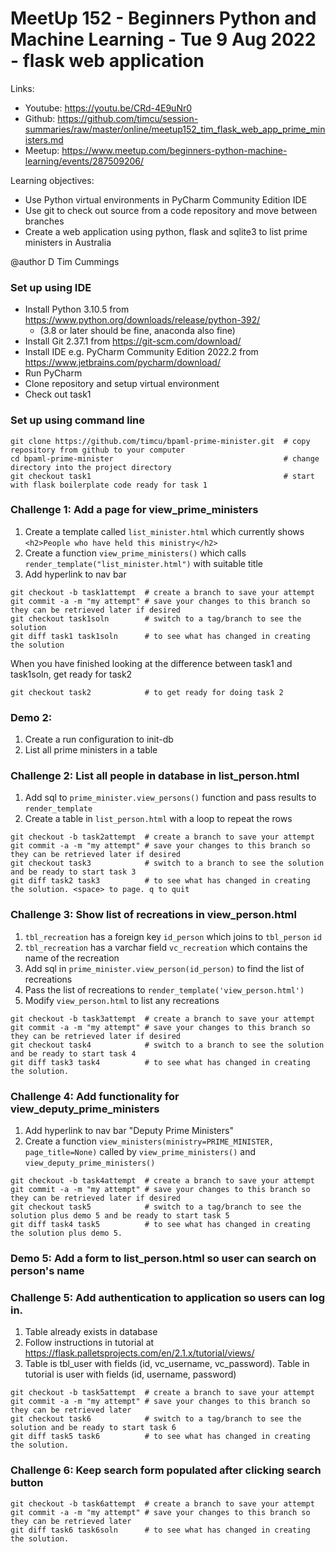 # MeetUp 152 - Beginners Python and Machine Learning - Tue 9 Aug 2022 - flask web application

Links:
- Youtube: https://youtu.be/CRd-4E9uNr0
- Github:  https://github.com/timcu/session-summaries/raw/master/online/meetup152_tim_flask_web_app_prime_ministers.md
- Meetup:  https://www.meetup.com/beginners-python-machine-learning/events/287509206/

Learning objectives:
- Use Python virtual environments in PyCharm Community Edition IDE
- Use git to check out source from a code repository and move between branches
- Create a web application using python, flask and sqlite3 to list prime ministers in Australia

@author D Tim Cummings

### Set up using IDE

- Install Python 3.10.5 from https://www.python.org/downloads/release/python-392/
  - (3.8 or later should be fine, anaconda also fine) 
- Install Git 2.37.1 from https://git-scm.com/download/
- Install IDE e.g. PyCharm Community Edition 2022.2 from https://www.jetbrains.com/pycharm/download/
- Run PyCharm
- Clone repository and setup virtual environment
- Check out task1

### Set up using command line

```Shell
git clone https://github.com/timcu/bpaml-prime-minister.git  # copy repository from github to your computer
cd bpaml-prime-minister                                      # change directory into the project directory
git checkout task1                                           # start with flask boilerplate code ready for task 1
```

### Challenge 1: Add a page for view_prime_ministers 

1. Create a template called `list_minister.html` which currently shows `<h2>People who have held this ministry</h2>`
2. Create a function `view_prime_ministers()` which calls `render_template("list_minister.html")` with suitable title
3. Add hyperlink to nav bar

```Shell
git checkout -b task1attempt  # create a branch to save your attempt
git commit -a -m "my attempt" # save your changes to this branch so they can be retrieved later if desired
git checkout task1soln        # switch to a tag/branch to see the solution
git diff task1 task1soln      # to see what has changed in creating the solution
```

When you have finished looking at the difference between task1 and task1soln, get ready for task2
```Shell
git checkout task2            # to get ready for doing task 2
```

### Demo 2:

1. Create a run configuration to init-db
2. List all prime ministers in a table

### Challenge 2: List all people in database in list_person.html

1. Add sql to `prime_minister.view_persons()` function and pass results to `render_template`
2. Create a table in `list_person.html` with a loop to repeat the rows

```Shell
git checkout -b task2attempt  # create a branch to save your attempt
git commit -a -m "my attempt" # save your changes to this branch so they can be retrieved later if desired
git checkout task3            # switch to a branch to see the solution and be ready to start task 3
git diff task2 task3          # to see what has changed in creating the solution. <space> to page. q to quit
```

### Challenge 3: Show list of recreations in view_person.html

1. `tbl_recreation` has a foreign key `id_person` which joins to `tbl_person` `id`
2. `tbl_recreation` has a varchar field `vc_recreation` which contains the name of the recreation
3. Add sql in `prime_minister.view_person(id_person)` to find the list of recreations
4. Pass the list of recreations to `render_template('view_person.html')`
5. Modify `view_person.html` to list any recreations

```Shell
git checkout -b task3attempt  # create a branch to save your attempt
git commit -a -m "my attempt" # save your changes to this branch so they can be retrieved later if desired
git checkout task4            # switch to a branch to see the solution and be ready to start task 4
git diff task3 task4          # to see what has changed in creating the solution.
```

### Challenge 4: Add functionality for view_deputy_prime_ministers

1. Add hyperlink to nav bar "Deputy Prime Ministers"
2. Create a function `view_ministers(ministry=PRIME_MINISTER, page_title=None)` called by
         `view_prime_ministers()` and `view_deputy_prime_ministers()`

```Shell
git checkout -b task4attempt  # create a branch to save your attempt
git commit -a -m "my attempt" # save your changes to this branch so they can be retrieved later if desired
git checkout task5            # switch to a tag/branch to see the solution plus demo 5 and be ready to start task 5
git diff task4 task5          # to see what has changed in creating the solution plus demo 5. 
```

### Demo 5: Add a form to list_person.html so user can search on person's name

### Challenge 5: Add authentication to application so users can log in.

1. Table already exists in database
2. Follow instructions in tutorial at https://flask.palletsprojects.com/en/2.1.x/tutorial/views/
3. Table is tbl_user with fields (id, vc_username, vc_password). Table in tutorial is user with fields (id, username, password)

```Shell
git checkout -b task5attempt  # create a branch to save your attempt
git commit -a -m "my attempt" # save your changes to this branch so they can be retrieved later
git checkout task6            # switch to a tag/branch to see the solution and be ready to start task 6
git diff task5 task6          # to see what has changed in creating the solution. 
```

### Challenge 6: Keep search form populated after clicking search button

```Shell
git checkout -b task6attempt  # create a branch to save your attempt
git commit -a -m "my attempt" # save your changes to this branch so they can be retrieved later
git diff task6 task6soln      # to see what has changed in creating the solution. 
```
